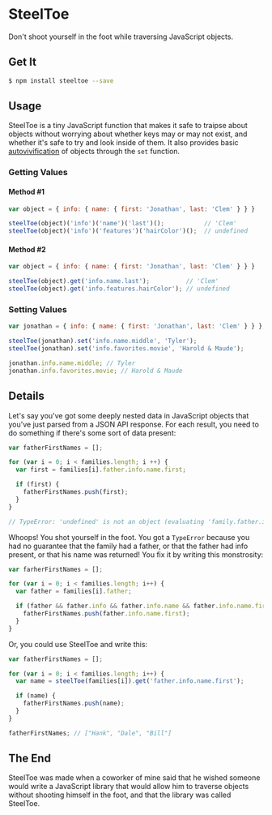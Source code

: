 # SteelToe

Don't shoot yourself in the foot while traversing JavaScript objects.

## Get It

```sh
$ npm install steeltoe --save
```

## Usage

SteelToe is a tiny JavaScript function that makes it safe to traipse about
objects without worrying about whether keys may or may not exist, and whether
it's safe to try and look inside of them. It also provides basic
[autovivification](http://en.wikipedia.org/wiki/Autovivification) of objects
through the `set` function.

### Getting Values

#### Method #1
```javascript
var object = { info: { name: { first: 'Jonathan', last: 'Clem' } } }

steelToe(object)('info')('name')('last')();           // 'Clem'
steelToe(object)('info')('features')('hairColor')();  // undefined
```

#### Method #2
```javascript
var object = { info: { name: { first: 'Jonathan', last: 'Clem' } } }

steelToe(object).get('info.name.last');          // 'Clem'
steelToe(object).get('info.features.hairColor'); // undefined
```

### Setting Values

```javascript
var jonathan = { info: { name: { first: 'Jonathan', last: 'Clem' } } },

steelToe(jonathan).set('info.name.middle', 'Tyler');
steelToe(jonathan).set('info.favorites.movie', 'Harold & Maude');

jonathan.info.name.middle; // Tyler
jonathan.info.favorites.movie; // Harold & Maude
````

## Details

Let's say you've got some deeply nested data in JavaScript objects that you've
just parsed from a JSON API response. For each result, you need to do something
if there's some sort of data present:

```javascript
var fatherFirstNames = [];

for (var i = 0; i < families.length; i ++) {
  var first = families[i].father.info.name.first;

  if (first) {
    fatherFirstNames.push(first);
  }
}

// TypeError: 'undefined' is not an object (evaluating 'family.father.info.name.first')
```

Whoops! You shot yourself in the foot. You got a `TypeError` because you had no
guarantee that the family had a father, or that the father had info present, or
that his name was returned! You fix it by writing this monstrosity:

```javascript
var farherFirstNames = [];

for (var i = 0; i < families.length; i++) {
  var father = families[i].father;

  if (father && father.info && father.info.name && father.info.name.first) {
    fatherFirstNames.push(father.info.name.first);
  }
}
```

Or, you could use SteelToe and write this:

```javascript
var fatherFirstNames = [];

for (var i = 0; i < families.length; i++) {
  var name = steelToe(families[i]).get('father.info.name.first');

  if (name) {
    fatherFirstNames.push(name);
  }
}

fatherFirstNames; // ["Hank", "Dale", "Bill"]
```

## The End

SteelToe was made when a coworker of mine said that he wished someone would
write a JavaScript library that would allow him to traverse objects without
shooting himself in the foot, and that the library was called SteelToe.
